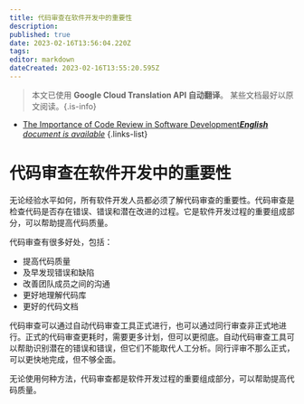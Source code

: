 ```yaml
---
title: 代码审查在软件开发中的重要性
description: 
published: true
date: 2023-02-16T13:56:04.220Z
tags: 
editor: markdown
dateCreated: 2023-02-16T13:55:20.595Z
---
```


> 本文已使用 **Google Cloud Translation API 自动翻译**。
某些文档最好以原文阅读。{.is-info}



- [The Importance of Code Review in Software Development***English** document is available*](/en/Knowledge-base/Common/the-importance-of-code-review-in-software-development)
{.links-list}


# 代码审查在软件开发中的重要性

无论经验水平如何，所有软件开发人员都必须了解代码审查的重要性。代码审查是检查代码是否存在错误、错误和潜在改进的过程。它是软件开发过程的重要组成部分，可以帮助提高代码质量。

代码审查有很多好处，包括：

- 提高代码质量
- 及早发现错误和缺陷
- 改善团队成员之间的沟通
- 更好地理解代码库
- 更好的代码文档

代码审查可以通过自动代码审查工具正式进行，也可以通过同行审查非正式地进行。正式的代码审查更耗时，需要更多计划，但可以更彻底。自动代码审查工具可以帮助识别潜在的错误和错误，但它们不能取代人工分析。同行评审不那么正式，可以更快地完成，但不够全面。

无论使用何种方法，代码审查都是软件开发过程的重要组成部分，可以帮助提高代码质量。